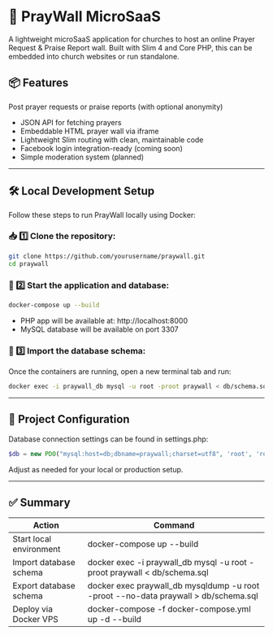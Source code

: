 # 🙏 PrayWall MicroSaaS
A lightweight microSaaS application for churches to host an online Prayer Request & Praise Report wall. Built with Slim 4 and Core PHP, this can be embedded into church websites or run standalone.

## 📦 Features
Post prayer requests or praise reports (with optional anonymity)

- JSON API for fetching prayers
- Embeddable HTML prayer wall via iframe
- Lightweight Slim routing with clean, maintainable code
- Facebook login integration-ready (coming soon)
- Simple moderation system (planned)

---

## 🛠️ Local Development Setup

Follow these steps to run PrayWall locally using Docker:

### 📥 1️⃣ Clone the repository:

```bash
git clone https://github.com/yourusername/praywall.git
cd praywall
```

### 🚀 2️⃣ Start the application and database:

```bash
docker-compose up --build
```

- PHP app will be available at: http://localhost:8000
- MySQL database will be available on port 3307

### 📂 3️⃣ Import the database schema:

Once the containers are running, open a new terminal tab and run:

```bash
docker exec -i praywall_db mysql -u root -proot praywall < db/schema.sql
```

---

## 📄 Project Configuration

Database connection settings can be found in settings.php:

```php
$db = new PDO("mysql:host=db;dbname=praywall;charset=utf8", 'root', 'root');
```

Adjust as needed for your local or production setup.

---

## ✅ Summary

| Action | Command |
| --- | --- |
| Start local environment | docker-compose up --build |
| Import database schema | docker exec -i praywall_db mysql -u root -proot praywall < db/schema.sql |
| Export database schema | docker exec praywall_db mysqldump -u root -proot --no-data praywall > db/schema.sql |
| Deploy via Docker VPS | docker-compose -f docker-compose.yml up -d --build |